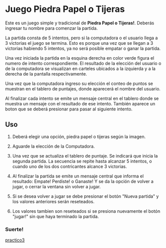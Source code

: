# Juego Piedra Papel o Tijeras


Este es un juego simple y tradicional de **Piedra Papel o Tijeras!**. Deberás ingresar tu nombre para comenzar la partida. 

La partida consta de 5 intentos, pero si la computadora o el usuario llega a 3 victorias el juego se termina. Esto es porque una vez que se llegan a 3 victorias habiendo 5 intentos, ya no será posible empatar o ganar la partida.

Una vez iniciada la partida en la esquina derecha en color verde figura el numero de intento correspondiente. El resultado de la elección del usuario o de la computadora se visualizan en carteles ubicados a la izquierda y a la derecha de la pantalla respectivamente.

Una vez que la computadora ingreso su elección el conteo de puntos se muestran en el tablero de puntajes, donde aparecerá el nombre del usuario. 

Al finalizar cada intento se emite un mensaje central en el tablero donde se muestra un mensaje con el resultado de ese intento. También aparece un boton que se deberá presionar para pasar al siguiente intento. 

## Uso

1. Deberá elegir una opción, piedra papel o tijeras según la imagen.

2. Aguarde la elección de la Computadora.

3. Una vez que se actualiza el tablero de puntaje. Se indicará que inicia la segunda partida. La secuencia se repite hasta alcanzar 5 intentos, o cuando uno de los dos contricantes alcance 3 victorias.

4. Al finalizar la partida se emite un mensaje central que informa el resultado: Empate! Perdiste! o Ganaste! Y se da la opción de volver a jugar, o cerrar la ventana sin volver a jugar.

5. Si se desea volver a jugar se debe presionar el botón "Nueva partida" y los valores anteriores serán reseteados.

6. Los valores tambien son reseteados si se presiona nuevamente el botón "jugar!" sin que haya terminado la partida.


### Suerte!

[practico3](https://andrea2907g.github.io/practico3/)